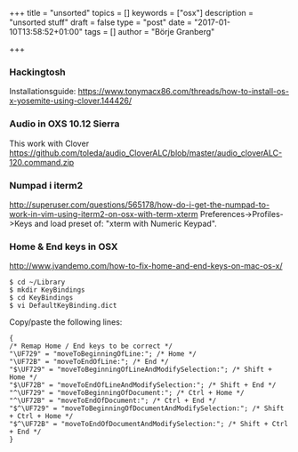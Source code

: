 +++
title = "unsorted"
topics = []
keywords = ["osx"]
description = "unsorted stuff"
draft = false
type = "post"
date = "2017-01-10T13:58:52+01:00"
tags = []
author = "Börje Granberg"

+++

### Hackingtosh
Installationsguide: https://www.tonymacx86.com/threads/how-to-install-os-x-yosemite-using-clover.144426/

### Audio in OXS 10.12 Sierra

This work with Clover https://github.com/toleda/audio_CloverALC/blob/master/audio_cloverALC-120.command.zip

### Numpad i iterm2
http://superuser.com/questions/565178/how-do-i-get-the-numpad-to-work-in-vim-using-iterm2-on-osx-with-term-xterm
Preferences->Profiles->Keys and load preset of: "xterm with Numeric Keypad".
### Home & End keys in OSX
http://www.jvandemo.com/how-to-fix-home-and-end-keys-on-mac-os-x/
```
$ cd ~/Library
$ mkdir KeyBindings
$ cd KeyBindings
$ vi DefaultKeyBinding.dict

```
Copy/paste the following lines:

```
{
/* Remap Home / End keys to be correct */
"\UF729" = "moveToBeginningOfLine:"; /* Home */
"\UF72B" = "moveToEndOfLine:"; /* End */
"$\UF729" = "moveToBeginningOfLineAndModifySelection:"; /* Shift + Home */
"$\UF72B" = "moveToEndOfLineAndModifySelection:"; /* Shift + End */
"^\UF729" = "moveToBeginningOfDocument:"; /* Ctrl + Home */
"^\UF72B" = "moveToEndOfDocument:"; /* Ctrl + End */
"$^\UF729" = "moveToBeginningOfDocumentAndModifySelection:"; /* Shift + Ctrl + Home */
"$^\UF72B" = "moveToEndOfDocumentAndModifySelection:"; /* Shift + Ctrl + End */
}
```
